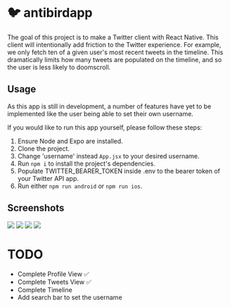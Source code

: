 # 🐦 antibirdapp

The goal of this project is to make a Twitter client with React Native. This client will intentionally add friction to the Twitter experience. For example, we only fetch ten of a given user's most recent tweets in the timeline. This dramatically limits how many tweets are populated on the timeline, and so the user is less likely to doomscroll.

## Usage

As this app is still in development, a number of features have yet to be implemented like the user being able to set their own username.

If you would like to run this app yourself, please follow these steps:

1. Ensure Node and Expo are installed.
2. Clone the project.
3. Change 'username' instead `App.jsx` to your desired username.
4. Run `npm i` to install the project's dependencies.
5. Populate TWITTER_BEARER_TOKEN inside .env to the bearer token of your Twitter API app.
6. Run either `npm run android` or `npm run ios`.

## Screenshots

![](./example/screenshot1.png)
![](./example/screenshot2.png)
![](./example/screenshot3.png)
![](./example/screenshot4.png)

# TODO

- Complete Profile View ✅
- Complete Tweets View ✅
- Complete Timeline
- Add search bar to set the username
